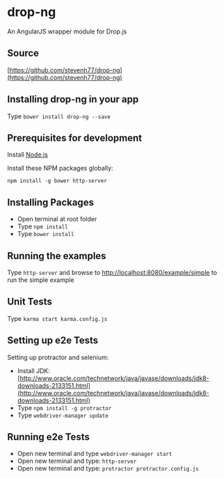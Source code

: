 # drop-ng
An AngularJS wrapper module for Drop.js

## Source
[https://github.com/stevenh77/drop-ng](https://github.com/stevenh77/drop-ng)

## Installing drop-ng in your app
Type `bower install drop-ng --save` 

## Prerequisites for development
Install [Node.js](http://nodejs.org)

Install these NPM packages globally:

`npm install -g bower http-server`

## Installing Packages
- Open terminal at root folder
- Type `npm install`
- Type `bower install`

## Running the examples
Type `http-server` and browse to [http://localhost:8080/example/simple](http://localhost:8080/example/simple) to run the simple example

## Unit Tests
Type `karma start karma.config.js`

## Setting up e2e Tests
Setting up protractor and selenium:

-   Install JDK: [http://www.oracle.com/technetwork/java/javase/downloads/jdk8-downloads-2133151.html](http://www.oracle.com/technetwork/java/javase/downloads/jdk8-downloads-2133151.html)
- 	Type `npm install -g protractor`
- 	Type `webdriver-manager update` 

## Running e2e Tests
-  Open new terminal and type `webdriver-manager start`
-  Open new terminal and type: `http-server`
-  Open new terminal and type: `protractor protractor.config.js`